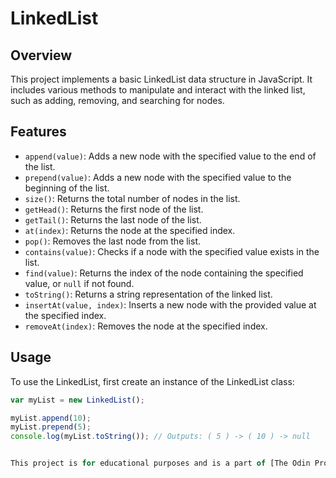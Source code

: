 # LinkedList 

## Overview

This project implements a basic LinkedList data structure in JavaScript. It includes various methods to manipulate and interact with the linked list, such as adding, removing, and searching for nodes.

## Features

- `append(value)`: Adds a new node with the specified value to the end of the list.
- `prepend(value)`: Adds a new node with the specified value to the beginning of the list.
- `size()`: Returns the total number of nodes in the list.
- `getHead()`: Returns the first node of the list.
- `getTail()`: Returns the last node of the list.
- `at(index)`: Returns the node at the specified index.
- `pop()`: Removes the last node from the list.
- `contains(value)`: Checks if a node with the specified value exists in the list.
- `find(value)`: Returns the index of the node containing the specified value, or `null` if not found.
- `toString()`: Returns a string representation of the linked list.
- `insertAt(value, index)`: Inserts a new node with the provided value at the specified index.
- `removeAt(index)`: Removes the node at the specified index.

## Usage

To use the LinkedList, first create an instance of the LinkedList class:

```javascript
var myList = new LinkedList();

myList.append(10);
myList.prepend(5);
console.log(myList.toString()); // Outputs: ( 5 ) -> ( 10 ) -> null


This project is for educational purposes and is a part of [The Odin Project curriculum](https://www.theodinproject.com/lessons/javascript-linked-lists).
